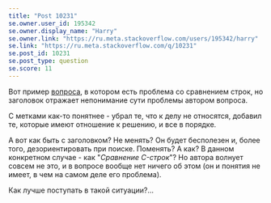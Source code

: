 ```yaml
---
title: "Post 10231"
se.owner.user_id: 195342
se.owner.display_name: "Harry"
se.owner.link: "https://ru.meta.stackoverflow.com/users/195342/harry"
se.link: "https://ru.meta.stackoverflow.com/q/10231"
se.post_id: 10231
se.post_type: question
se.score: 11
---
```

<p>Вот пример <a href="https://ru.stackoverflow.com/q/1095183/195342">вопроса</a>, в котором есть проблема со сравнением строк, но заголовок отражает непонимание сути проблемы автором вопроса.</p>

<p>С метками как-то понятнее - убрал те, что к делу не относятся, добавил те, которые имеют отношение к решению, и все в порядке.</p>

<p>А вот как быть с заголовком? Не менять? Он будет бесполезен и, более того, дезориентировать при поиске. Поменять? А как? В данном конкретном случае - как "<em>Сравнение C-строк</em>"? Но автора волнует совсем не это, и в вопросе вообще нет ничего об этом (он и понятия не имеет, в чем на самом деле его проблема).</p>

<p>Как лучше поступать в такой ситуации?...</p>
